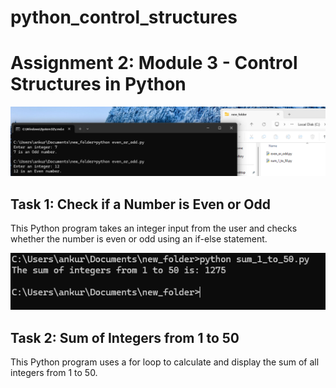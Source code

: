 # python_control_structures

# Assignment 2: Module 3 - Control Structures in Python

![Task 1 Output](assets/1.png)
## Task 1: Check if a Number is Even or Odd
This Python program takes an integer input from the user and checks whether the number is even or odd using an if-else statement.

![Task 2 Output](assets/2.png)
## Task 2: Sum of Integers from 1 to 50
This Python program uses a for loop to calculate and display the sum of all integers from 1 to 50.
